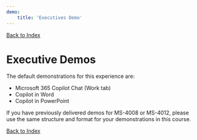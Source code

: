 ```yaml
---
demo:
    title: 'Executives Demo'
---
```


[Back to Index](https://microsoftlearning.github.io/MS-4021-Copilot-Immersion-Experience/)

# Executive  Demos



The default demonstrations for this experience are:

- Microsoft 365 Copilot Chat (Work tab)
- Copilot in Word
- Copilot in PowerPoint

If you have previously delivered demos for MS-4008 or MS-4012, please use the same structure and format for your demonstrations in this course.

[Back to Index](https://microsoftlearning.github.io/MS-4021-Copilot-Immersion-Experience/)
